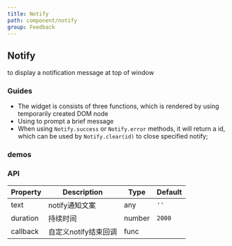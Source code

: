 ```yaml
---
title: Notify
path: component/notify
group: Feedback
---
```


## Notify

to display a notification message at top of window

### Guides

- The widget is consists of three functions, which is rendered by using temporarily created DOM node
- Using to prompt a brief message
- When using `Notify.success` or `Notify.error` methods, it will return a id, which can be used by `Notify.clear(id)` to close specified notify;

### demos

### API

| Property       | Description            | Type     | Default    |
| -------- | ------------- | ------ | ------ |
| text     | notify通知文案    | any   | `''`   |
| duration | 持续时间          | number | `2000` |
| callback | 自定义notify结束回调 | func   |        |
